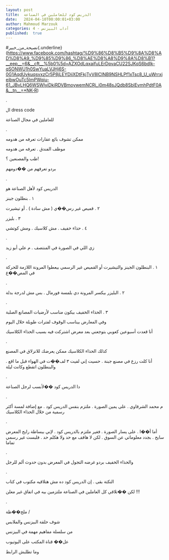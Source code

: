 ```yaml
---
layout: post
title:  الدريس كود للعاملين في الصناعة
date:   2024-04-10T00:00:01+03:00
author: Mahmoud Marzouk
categories: 4 - آداب البيزنس
published:  true
---
```

\#نصيحة_من_خبير{.underline}(https://www.facebook.com/hashtag/%D9%86%D8%B5%D9%8A%D8%AD%D8%A9_%D9%85%D9%86_%D8%AE%D8%A8%D9%8A%D8%B1?__eep__=6&__cft__%5b0%5d=AZXOdLqxaifuLErDpvaCU22SJKqS6bdIk-qSONWU1h0SwYuaLVJHj6S-0G1AqdUvkuqsvxzCr5P8jLEYDiiXDtFkjTyV8lCINB9NSHLPf1xTsc8_U_uWrrxjeibwOuTc5lmPWqiu-61_JBvLHQ6WSWIyiDkiRDVBmoywemNCRj_j0m48sJQdb8SblEvmhPdtF0A&__tn__=*NK-R)

.

ال dress code

للعاملين في مجال الصناعة

.

ممكن تشوف بائع عقارات تعرفه من هدومه

موظف الفندق . تعرفه من هدومه

طب والمصنعين ؟!

بردو تعرفهم من ��دومهم

.

الدريس كود لأهل الصناعة هو

١ . بنطلون جينز

٢ . قميص غير رس��ي ( مش سادة ) . أو تيشيرت

٣ . بليزر

٤ . حذاء خفيف . مش كلاسيك . ومش كوتشي

.

زي اللي في الصورة في المنتصف . م علي أبو زيد

.

١ . البنطلون الجينز والتيشيرت أو القميص غير الرسمي بيعطوا
المرونة اللازمة للحركة في المص��ع

.

٢ . البليزر بيكسر المرونة دي بلمسة فورمال . بس مش لدرجة
بدلة

.

٣ . الحذاء الخفيف بيكون مناسب لأرضيات المصانع
الصلبة

وفي المعارض بيناسب الوقوف لفترات طويلة خلال اليوم

أنا قعدت أسبوعين كعوبي بتوجعني بعد معرض اشتركت فيه بسبب الحذاء
الكلاسيك

.

كذلك الحذاء الكلاسيك ممكن يعرضك للانزلاق في المصنع

أنا كلت رزع في مصنع جبنة . حسيت إني لفيت ٣ لف��ت في الهواء قبل ما اقع .
والبنطلون اتقطع وكانت ليلة

.

دا الدريس كود ��لأنسب لرجل الصناعة

.

م محمد الشرقاوي . على يمين الصورة . ملتزم بنفس الدريس كود . مع إضافة
لمسة أكثر رسمية من خلال الحذاء الكلاسيك

.

أما أ��ا . على يسار الصورة . فغير ملتزم بالدريس كود . لإني ببساطة رايح
المعرض سايح . بجدد معلوماتي عن السوق . لكن لا هاقف مع حد ولا هكلم حد .
فلبست غير رسمي تماما

.

والحذاء الخفيف بردو غرضه التجول في المعرض بدون حدوث ألم
للرجل

.

النكتة بقى . إن الدريس كود ده مش هتلاقيه مكتوب في كتاب

لكن ��تلاقي كل العاملين في الصناعة ملتزمين بيه في اتفاق غير
معلن !!!

.

ملح��ظة /

شوف حلقة البيزنس والملابس

من سلسلة مفاهيم مهمة في البيزنس

عل�� قناة المكتب على اليوتيوب

وما تطلبش الرابط

